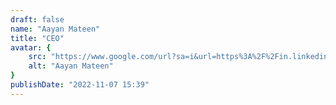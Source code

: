 ```yaml
---
draft: false
name: "Aayan Mateen"
title: "CEO"
avatar: {
    src: "https://www.google.com/url?sa=i&url=https%3A%2F%2Fin.linkedin.com%2Fin%2Faayan-mateen-748221189&psig=AOvVaw1CDjoLq6nCG-4GMjC15Ee-&ust=1715605490797000&source=images&cd=vfe&opi=89978449&ved=0CBMQjRxqFwoTCKDQxtGWiIYDFQAAAAAdAAAAABAE",
    alt: "Aayan Mateen"
}
publishDate: "2022-11-07 15:39"
---
```

